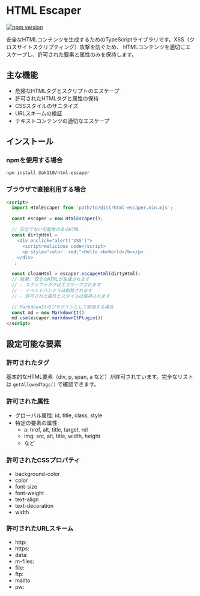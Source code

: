 # HTML Escaper

[![npm version](https://badge.fury.io/js/@ak110%2Fhtml-escaper.svg)](https://www.npmjs.com/package/@ak110/html-escaper)

安全なHTMLコンテンツを生成するためのTypeScriptライブラリです。XSS（クロスサイトスクリプティング）攻撃を防ぐため、
HTMLコンテンツを適切にエスケープし、許可された要素と属性のみを保持します。

## 主な機能

- 危険なHTMLタグとスクリプトのエスケープ
- 許可されたHTMLタグと属性の保持
- CSSスタイルのサニタイズ
- URLスキームの検証
- テキストコンテンツの適切なエスケープ

## インストール

### npmを使用する場合

```bash
npm install @ak110/html-escaper
```

### ブラウザで直接利用する場合

```html
<script>
  import HtmlEscaper from 'path/to/dist/html-escaper.min.mjs';

  const escaper = new HtmlEscaper();

  // 安全でない可能性のあるHTML
  const dirtyHtml = `
    <div onclick="alert('XSS')">
      <script>malicious code</script>
      <p style="color: red;">Hello <b>World</b></p>
    </div>
  `;

  const cleanHtml = escaper.escapeHtml(dirtyHtml);
  // 結果: 安全なHTMLが生成されます
  // - スクリプトタグはエスケープされます
  // - イベントハンドラは削除されます
  // - 許可された属性とスタイルは保持されます

  // MarkdownItのプラグインとして使用する場合
  const md = new MarkdownIt()
  md.use(escaper.markdownItPlugin())
</script>
```

## 設定可能な要素

### 許可されたタグ

基本的なHTML要素（div, p, span, a など）が許可されています。完全なリストは `getAllowedTags()` で確認できます。

### 許可された属性

- グローバル属性: id, title, class, style
- 特定の要素の属性:
  - a: href, alt, title, target, rel
  - img: src, alt, title, width, height
  - など

### 許可されたCSSプロパティ

- background-color
- color
- font-size
- font-weight
- text-align
- text-decoration
- width

### 許可されたURLスキーム

- http:
- https:
- data:
- m-files:
- file:
- ftp:
- mailto:
- pw:
